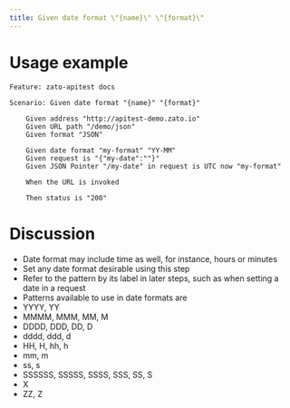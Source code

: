 ```yaml
---
title: Given date format \"{name}\" \"{format}\"
---
```


Usage example
=============

    Feature: zato-apitest docs

    Scenario: Given date format "{name}" "{format}"

        Given address "http://apitest-demo.zato.io"
        Given URL path "/demo/json"
        Given format "JSON"

        Given date format "my-format" "YY-MM"
        Given request is "{"my-date":""}"
        Given JSON Pointer "/my-date" in request is UTC now "my-format"

        When the URL is invoked

        Then status is "200"

Discussion
==========

-   Date format may include time as well, for instance, hours or minutes
-   Set any date format desirable using this step
-   Refer to the pattern by its label in later steps, such as when
    setting a date in a request
-   Patterns available to use in date formats are
-   YYYY, YY
-   MMMM, MMM, MM, M
-   DDDD, DDD, DD, D
-   dddd, ddd, d
-   HH, H, hh, h
-   mm, m
-   ss, s
-   SSSSSS, SSSSS, SSSS, SSS, SS, S
-   X
-   ZZ, Z
